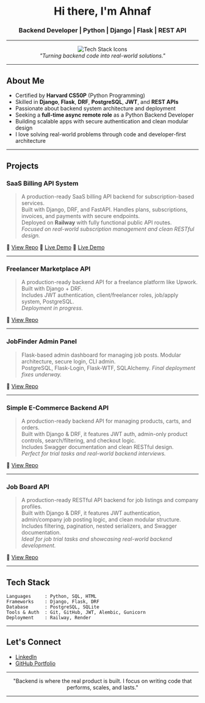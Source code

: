 <!-- GitHub Profile README for Ahnaf -->

<h1 align="center">Hi there, I'm Ahnaf</h1>
<h3 align="center">Backend Developer | Python | Django | Flask | REST API</h3>

---

<p align="center">
  <img src="https://skillicons.dev/icons?i=python,django,flask,postgresql,git,github" alt="Tech Stack Icons" /><br>
  <em>"Turning backend code into real-world solutions."</em>
</p>

---

## About Me

- Certified by **Harvard CS50P** (Python Programming)
- Skilled in **Django**, **Flask**, **DRF**, **PostgreSQL**, **JWT**, and **REST APIs**
- Passionate about backend system architecture and deployment
- Seeking a **full-time async remote role** as a Python Backend Developer
- Building scalable apps with secure authentication and clean modular design
- I love solving real-world problems through code and developer-first architecture

---

## Projects

### SaaS Billing API System
> A production-ready SaaS billing API backend for subscription-based services.  
> Built with Django, DRF, and FastAPI. Handles plans, subscriptions, invoices, and payments with secure endpoints.  
> Deployed on **Railway** with fully functional public API routes.  
> _Focused on real-world subscription management and clean RESTful design._

🔗 [View Repo](https://github.com/itsahnafarafat/SaaS-Billing-API)
🔴 [Live Demo](https://saas-billing-api-production.up.railway.app/api/billing/plans/)
🔴 [Live Demo](https://saas-billing-api-production.up.railway.app/api/billing/payments/)

---

### Freelancer Marketplace API  
> A production-ready backend API for a freelance platform like Upwork. Built with Django + DRF.  
> Includes JWT authentication, client/freelancer roles, job/apply system, PostgreSQL.  
> _Deployment in progress._

🔗 [View Repo](https://github.com/itsahnafarafat/Freelancer-Marketplace-Backend-With-Django)

---

### JobFinder Admin Panel  
> Flask-based admin dashboard for managing job posts. Modular architecture, secure login, CLI admin.  
> PostgreSQL, Flask-Login, Flask-WTF, SQLAlchemy. _Final deployment fixes underway._

🔗 [View Repo](https://github.com/itsahnafarafat/Website)

---

### Simple E-Commerce Backend API  
> A production-ready backend API for managing products, carts, and orders.  
> Built with Django & DRF, it features JWT auth, admin-only product controls, search/filtering, and checkout logic.  
> Includes Swagger documentation and clean RESTful design.  
> _Perfect for trial tasks and real-world backend interviews._

🔗 [View Repo](https://github.com/itsahnafarafat/-Simple-E-Commerce-Backend-with-Django-DRF-)

---

### Job Board API
> A production-ready RESTful API backend for job listings and company profiles.  
> Built with Django & DRF, it features JWT authentication, admin/company job posting logic, and clean modular structure.  
> Includes filtering, pagination, nested serializers, and Swagger documentation.  
> _Ideal for job trial tasks and showcasing real-world backend development._

🔗 [View Repo](https://github.com/itsahnafarafat/Job-Board-API-With-Django-DRF)

---

## Tech Stack

```text
Languages     : Python, SQL, HTML
Frameworks    : Django, Flask, DRF
Database      : PostgreSQL, SQLite
Tools & Auth  : Git, GitHub, JWT, Alembic, Gunicorn
Deployment    : Railway, Render
```

---

## Let's Connect

- [LinkedIn](https://www.linkedin.com/in/ahnaf-arafat-211687375/)
- [GitHub Portfolio](https://github.com/itsahnafarafat)


---

<p align="center">
  "Backend is where the real product is built. I focus on writing code that performs, scales, and lasts."
</p>

---

